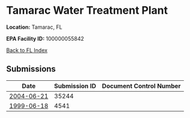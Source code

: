 # Tamarac Water Treatment Plant

**Location:** Tamarac, FL

**EPA Facility ID:** 100000055842

[Back to FL Index](../../index.md)

## Submissions

| Date | Submission ID | Document Control Number |
|------|--------------|-------------------------|
| [2004-06-21](submissions/35244.md) | 35244 |  |
| [1999-06-18](submissions/4541.md) | 4541 |  |
